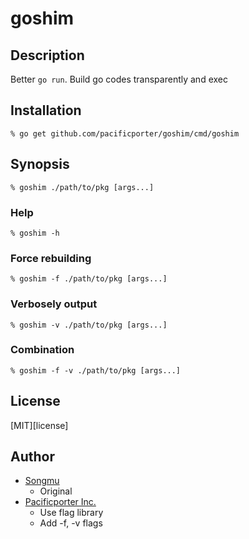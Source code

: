 goshim
======

## Description

Better `go run`. Build go codes transparently and exec

## Installation

    % go get github.com/pacificporter/goshim/cmd/goshim

## Synopsis

    % goshim ./path/to/pkg [args...]

### Help

    % goshim -h

### Force rebuilding

    % goshim -f ./path/to/pkg [args...]

### Verbosely output

    % goshim -v ./path/to/pkg [args...]

### Combination

    % goshim -f -v ./path/to/pkg [args...]

## License

[MIT][license]

## Author

* [Songmu](https://github.com/Songmu)
    * Original
* [Pacificporter Inc.](https://github.com/pacificporter)
    * Use flag library
    * Add -f, -v flags

